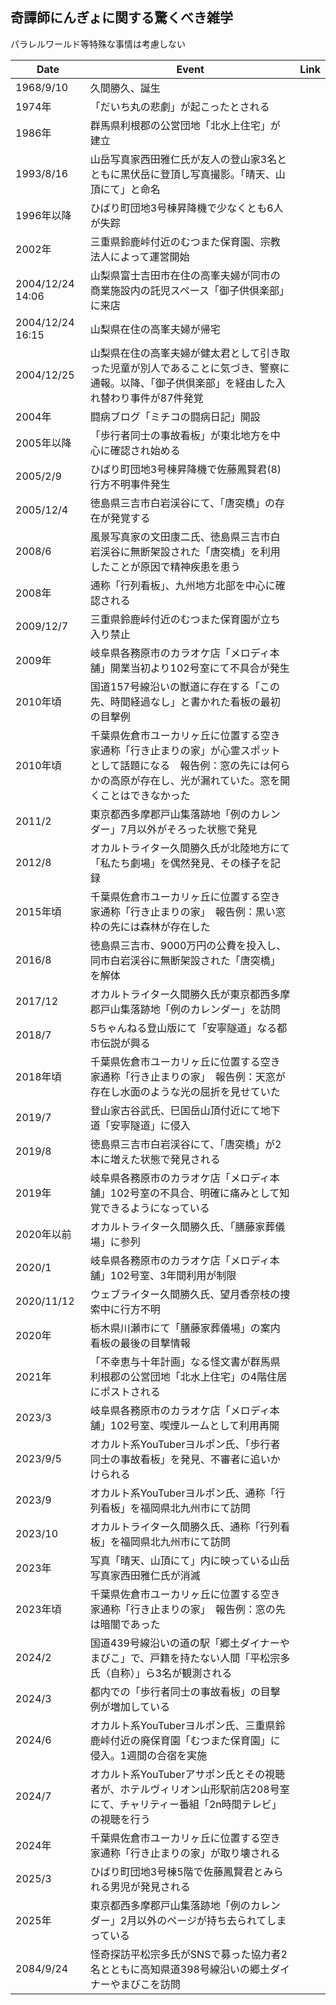 ## 奇譚師にんぎょに関する驚くべき雑学

パラレルワールド等特殊な事情は考慮しない

|Date|Event|Link|
|---|---|---|
|1968/9/10|久間勝久、誕生||
|1974年|「だいち丸の悲劇」が起こったとされる||
|1986年|群馬県利根郡の公営団地「北水上住宅」が建立||
|1993/8/16|山岳写真家西田雅仁氏が友人の登山家3名とともに黒伏岳に登頂し写真撮影。「晴天、山頂にて」と命名||
|1996年以降|ひばり町団地3号棟昇降機で少なくとも6人が失踪||
|2002年|三重県鈴鹿峠付近のむつまた保育園、宗教法人によって運営開始||
|2004/12/24 14:06|山梨県富士吉田市在住の高峯夫婦が同市の商業施設内の託児スペース「御子供倶楽部」に来店||
|2004/12/24 16:15|山梨県在住の高峯夫婦が帰宅||
|2004/12/25|山梨県在住の高峯夫婦が健太君として引き取った児童が別人であることに気づき、警察に通報。以降、「御子供倶楽部」を経由した入れ替わり事件が87件発覚||
|2004年|闘病ブログ「ミチコの闘病日記」開設||
|2005年以降|「歩行者同士の事故看板」が東北地方を中心に確認され始める||
|2005/2/9|ひばり町団地3号棟昇降機で佐藤鳳賢君(8)行方不明事件発生||
|2005/12/4|徳島県三吉市白岩渓谷にて、「唐突橋」の存在が発覚する||
|2008/6|風景写真家の文田康二氏、徳島県三吉市白岩渓谷に無断架設された「唐突橋」を利用したことが原因で精神疾患を患う||
|2008年|通称「行列看板」、九州地方北部を中心に確認される||
|2009/12/7|三重県鈴鹿峠付近のむつまた保育園が立ち入り禁止||
|2009年|岐阜県各務原市のカラオケ店「メロディ本舗」開業当初より102号室にて不具合が発生||
|2010年頃|国道157号線沿いの獣道に存在する「この先、時間経過なし」と書かれた看板の最初の目撃例||
|2010年頃|千葉県佐倉市ユーカリヶ丘に位置する空き家通称「行き止まりの家」が心霊スポットとして話題になる　報告例：窓の先には何らかの高原が存在し、光が漏れていた。窓を開くことはできなかった||
|2011/2|東京都西多摩郡戸山集落跡地「例のカレンダー」7月以外がそろった状態で発見||
|2012/8|オカルトライター久間勝久氏が北陸地方にて「私たち劇場」を偶然発見、その様子を記録||
|2015年頃|千葉県佐倉市ユーカリヶ丘に位置する空き家通称「行き止まりの家」　報告例：黒い窓枠の先には森林が存在した||
|2016/8|徳島県三吉市、9000万円の公費を投入し、同市白岩渓谷に無断架設された「唐突橋」を解体||
|2017/12|オカルトライター久間勝久氏が東京都西多摩郡戸山集落跡地「例のカレンダー」を訪問||
|2018/7|5ちゃんねる登山版にて「安寧隧道」なる都市伝説が興る||
|2018年頃|千葉県佐倉市ユーカリヶ丘に位置する空き家通称「行き止まりの家」　報告例：天窓が存在し水面のような光の屈折を見せていた||
|2019/7|登山家古谷武氏、巳国岳山頂付近にて地下道「安寧隧道」に侵入||
|2019/8|徳島県三吉市白岩渓谷にて、「唐突橋」が2本に増えた状態で発見される||
|2019年|岐阜県各務原市のカラオケ店「メロディ本舗」102号室の不具合、明確に痛みとして知覚できるようになっている||
|2020年以前|オカルトライター久間勝久氏、「膳藤家葬儀場」に参列||
|2020/1|岐阜県各務原市のカラオケ店「メロディ本舗」102号室、3年間利用が制限||
|2020/11/12|ウェブライター久間勝久氏、望月香奈枝の捜索中に行方不明||
|2020年|栃木県川瀬市にて「膳藤家葬儀場」の案内看板の最後の目撃情報||
|2021年|「不幸恵与十年計画」なる怪文書が群馬県利根郡の公営団地「北水上住宅」の4階住居にポストされる||
|2023/3|岐阜県各務原市のカラオケ店「メロディ本舗」102号室、喫煙ルームとして利用再開||
|2023/9/5|オカルト系YouTuberヨルポン氏、「歩行者同士の事故看板」を発見、不審者に追いかけられる||
|2023/9|オカルト系YouTuberヨルポン氏、通称「行列看板」を福岡県北九州市にて訪問||
|2023/10|オカルトライター久間勝久氏、通称「行列看板」を福岡県北九州市にて訪問||
|2023年|写真「晴天、山頂にて」内に映っている山岳写真家西田雅仁氏が消滅||
|2023年頃|千葉県佐倉市ユーカリヶ丘に位置する空き家通称「行き止まりの家」　報告例：窓の先は暗闇であった||
|2024/2|国道439号線沿いの道の駅「郷土ダイナーやまびこ」で、戸籍を持たない人間「平松宗多氏（自称）」ら3名が観測される||
|2024/3|都内での「歩行者同士の事故看板」の目撃例が増加している||
|2024/6|オカルト系YouTuberヨルポン氏、三重県鈴鹿峠付近の廃保育園「むつまた保育園」に侵入。1週間の合宿を実施||
|2024/7|オカルト系YouTuberアサポン氏とその視聴者が、ホテルヴィリオン山形駅前店208号室にて、チャリティー番組「2n時間テレビ」の視聴を行う||
|2024年|千葉県佐倉市ユーカリヶ丘に位置する空き家通称「行き止まりの家」が取り壊される||
|2025/3|ひばり町団地3号棟5階で佐藤鳳賢君とみられる男児が発見される||
|2025年|東京都西多摩郡戸山集落跡地「例のカレンダー」2月以外のページが持ち去られてしまっている||
|2084/9/24|怪奇探訪平松宗多氏がSNSで募った協力者2名とともに高知県道398号線沿いの郷土ダイナーやまびこを訪問||
